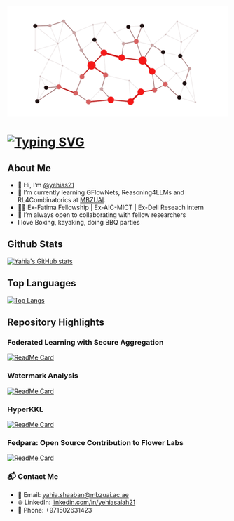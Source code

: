 [<img src="https://raw.githubusercontent.com/yehias21/yehias21/master/graph.gif" alt="👋 Hi there! I'm Yahia Salaheldin Shaaban" title="👋 Hi there! I'm Yahia Salaheldin Shaaban"/>](https://github.com/yehias21)
# [![Typing SVG](https://readme-typing-svg.demolab.com?font=Fira+Code&pause=1000&width=450&lines=I+am+Yahia+Salaheldin+Shaaban;Msc.+Student+in+MBZUAI;Working+on+AI4Science%2C+Reasoning4LLMs)](https://git.io/typing-svg)
## About Me
- 👋 Hi, I’m [@yehias21](https://www.yehias21.github.io/)
- 🌱 I’m currently learning GFlowNets, Reasoning4LLMs and RL4Combinatorics at [MBZUAI](https://mbzuai.ac.ae/).
- 👨‍💼 Ex-Fatima Fellowship | Ex-AIC-MICT | Ex-Dell Reseach intern
- 👯 I’m always open to collaborating with fellow researchers
- I love Boxing, kayaking, doing BBQ parties

  
## Github Stats
[![Yahia's GitHub stats](https://github-readme-stats.vercel.app/api?username=yehias21&show_icons=true&theme=radical)](https://github.com/anuraghazra/github-readme-stats)

## Top Languages

[![Top Langs](https://github-readme-stats.vercel.app/api/top-langs/?username=yehias21&layout=compact&theme=radical)](https://github.com/anuraghazra/github-readme-stats)

## Repository Highlights

### Federated Learning with Secure Aggregation
[![ReadMe Card](https://github-readme-stats.vercel.app/api/pin/?username=yehias21&repo=FedRs&theme=radical)](https://github.com/yehias21/FedRs)

### Watermark Analysis
[![ReadMe Card](https://github-readme-stats.vercel.app/api/pin/?username=yehias21&repo=Watermark-Analysis&theme=radical)](https://github.com/yehias21/Watermark-Analysis)

### HyperKKL
[![ReadMe Card](https://github-readme-stats.vercel.app/api/pin/?username=yehias21&repo=HyperKKL&theme=radical)](https://github.com/yehias21/HyperKKL)

### Fedpara: Open Source Contribution to Flower Labs
[![ReadMe Card](https://github-readme-stats.vercel.app/api/pin/?username=yehias21&repo=Fedpara&theme=radical)](https://github.com/yehias21/flower)

### 📬 Contact Me

- 📧 Email: [yahia.shaaban@mbzuai.ac.ae](mailto:yahia.shaaban@mbzuai.ac.ae)
- 🌐 LinkedIn: [linkedin.com/in/yehiasalah21](https://www.linkedin.com/in/yehiasalah21/)
- 📱 Phone: +971502631423
